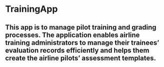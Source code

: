 # TrainingApp


## This app is to manage pilot training and grading processes. The application enables airline training administrators to manage their trainees’ evaluation records efficiently and helps them create the airline pilots’ assessment templates. 
